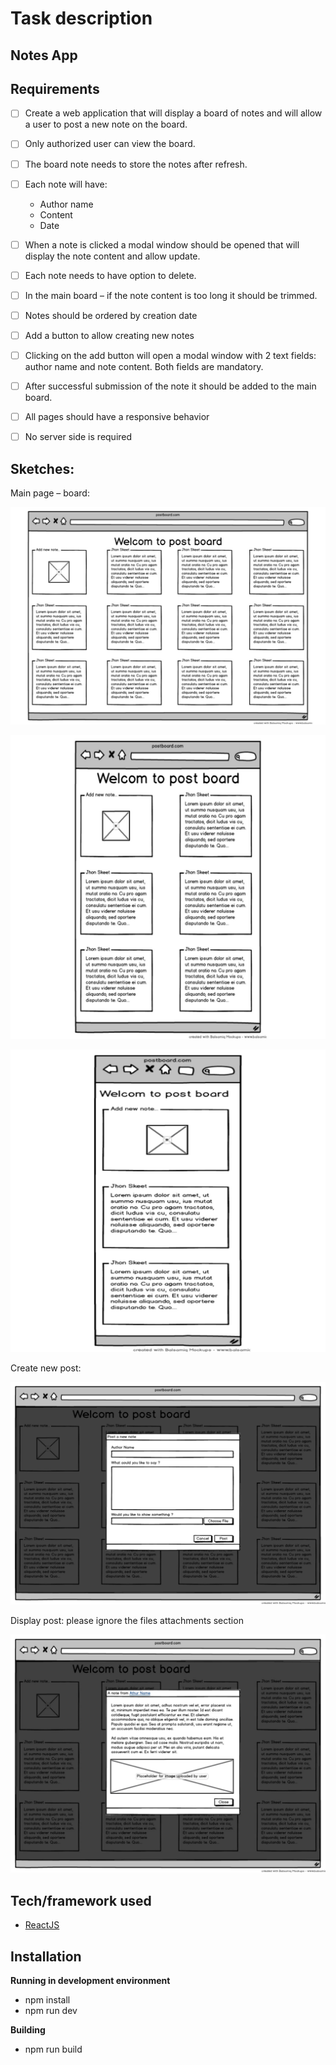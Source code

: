# Task description

## Notes App

## Requirements

- [ ] Create a web application that will display a board of notes and will
allow a user to post a new note on the board.
- [ ] Only authorized user can view the board.
- [ ] The board note needs to store the notes after refresh.
- [ ] Each note will have:
    - Author name
    - Content
    - Date
- [ ] When a note is clicked a modal window should be opened that will
display the note content and allow update.
- [ ] Each note needs to have option to delete.
- [ ] In the main board – if the note content is too long it should be
trimmed.
- [ ] Notes should be ordered by creation date
- [ ] Add a button to allow creating new notes
- [ ] Clicking on the add button will open a modal window with 2 text
fields: author name and note content. Both fields are mandatory.
- [ ] After successful submission of the note it should be added to the
main board.
- [ ] All pages should have a responsive behavior
- [ ] No server side is required


## Sketches:

Main page – board:

![image](screenshots/UI-mockup-board1.jpg?raw=true "UI board mockup 1")

![image](screenshots/UI-mockup-board2.jpg?raw=true "UI board mockup 2")

![image](screenshots/UI-mockup-board3.jpg?raw=true "UI board mockup 3")

Create new post:

![image](screenshots/UI-mockup-newPost.jpg?raw=true "UI new post mockup")

Display post: please ignore the files attachments section

![image](screenshots/UI-mockup-displayPost.jpg?raw=true "UI display post mockup")

## Tech/framework used

- [ReactJS](https://reactjs.org/)

## Installation

**Running in development environment**

- npm install
- npm run dev

**Building**

- npm run build